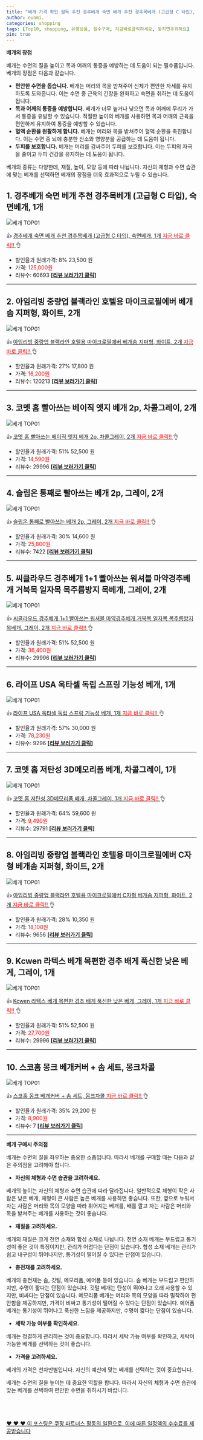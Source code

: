 ```yaml
---
title: "베개 가격 확인 필독 추천 경추베개 숙면 베개 추천 경추목베개 (고급형 C 타입), 숙면베개, 1개 비교 장점 구매가이드"
author: eunmi.
categories: shopping
tags: [Top10, shopping, 유행상품, 필수구매, 지금바로클릭하세요, 놓치면후회해요]
pin: true
---
```

**베개의 장점**

베개는 수면의 질을 높이고 목과 어깨의 통증을 예방하는 데 도움이 되는 필수품입니다. 베개의 장점은 다음과 같습니다.

* **편안한 수면을 돕습니다.** 베개는 머리와 목을 받쳐주어 신체가 편안한 자세를 유지하도록 도와줍니다. 이는 수면 중 근육의 긴장을 완화하고 숙면을 취하는 데 도움이 됩니다.
* **목과 어깨의 통증을 예방합니다.** 베개가 너무 높거나 낮으면 목과 어깨에 무리가 가서 통증을 유발할 수 있습니다. 적절한 높이의 베개를 사용하면 목과 어깨의 근육을 편안하게 유지하여 통증을 예방할 수 있습니다.
* **혈액 순환을 원활하게 합니다.** 베개는 머리와 목을 받쳐주어 혈액 순환을 촉진합니다. 이는 수면 중 뇌에 충분한 산소와 영양분을 공급하는 데 도움이 됩니다.
* **두피를 보호합니다.** 베개는 머리를 감싸주어 두피를 보호합니다. 이는 두피의 자극을 줄이고 두피 건강을 유지하는 데 도움이 됩니다.

베개의 종류는 다양한데, 재질, 높이, 모양 등에 따라 나뉩니다. 자신의 체형과 수면 습관에 맞는 베개를 선택하면 베개의 장점을 더욱 효과적으로 누릴 수 있습니다.

   

## 1. 경추베개 숙면 베개 추천 경추목베개 (고급형 C 타입), 숙면베개, 1개

![베개 TOP01](https://thumbnail6.coupangcdn.com/thumbnails/remote/230x230ex/image/vendor_inventory/0654/3772df450fb16071b416fa392377ead11c98a0ec881baca3de0d64807ec4.png)


👍 [경추베개 숙면 베개 추천 경추목베개 (고급형 C 타입), 숙면베개, 1개 <font color=red> 지금 바로 클릭!! </font> ](https://link.coupang.com/re/AFFSDP?lptag=AF3617701&subid=GithubCoopas&pageKey=6331607035&traceid=V0-153&itemId=13242093417&vendorItemId=3381339400) 👌 


- 할인율과 원래가격: 8%  23,500   원
- 가격: <span style='color:red'>125,000원</span>
- 리뷰수: 60693  [**[리뷰 보러가기 클릭]**](https://link.coupang.com/re/AFFSDP?lptag=AF3617701&subid=GithubCoopas&pageKey=6331607035&traceid=V0-153&itemId=13242093417&vendorItemId=3381339400)

---


   

## 2. 아임리빙 중량업 블랙라인 호텔용 마이크로필에버 베개솜 지퍼형, 화이트, 2개

![베개 TOP01](https://thumbnail6.coupangcdn.com/thumbnails/remote/230x230ex/image/retail/images/67278057482924-823f38f1-67ad-4d6a-aa62-b3b8ae1f2b4f.jpg)


👍 [아임리빙 중량업 블랙라인 호텔용 마이크로필에버 베개솜 지퍼형, 화이트, 2개 <font color=red> 지금 바로 클릭!! </font> ](https://link.coupang.com/re/AFFSDP?lptag=AF3617701&subid=GithubCoopas&pageKey=184617159&traceid=V0-153&itemId=528333767&vendorItemId=4374500762) 👌 


- 할인율과 원래가격: 27%  17,800   원
- 가격: <span style='color:red'>16,200원</span>
- 리뷰수: 120213  [**[리뷰 보러가기 클릭]**](https://link.coupang.com/re/AFFSDP?lptag=AF3617701&subid=GithubCoopas&pageKey=184617159&traceid=V0-153&itemId=528333767&vendorItemId=4374500762)

---


   

## 3. 코멧 홈 빨아쓰는 베이직 엣지 베개 2p, 차콜그레이, 2개

![베개 TOP01](https://thumbnail6.coupangcdn.com/thumbnails/remote/230x230ex/image/retail/images/2021083757364982-c532a909-0cc8-400f-940c-fe40e4e87c8c.jpg)


👍 [코멧 홈 빨아쓰는 베이직 엣지 베개 2p, 차콜그레이, 2개 <font color=red> 지금 바로 클릭!! </font> ](https://link.coupang.com/re/AFFSDP?lptag=AF3617701&subid=GithubCoopas&pageKey=6981926942&traceid=V0-153&itemId=17058221528&vendorItemId=84232577135) 👌 


- 할인율과 원래가격: 51%  52,500   원
- 가격: <span style='color:red'>14,590원</span>
- 리뷰수: 29996  [**[리뷰 보러가기 클릭]**](https://link.coupang.com/re/AFFSDP?lptag=AF3617701&subid=GithubCoopas&pageKey=6981926942&traceid=V0-153&itemId=17058221528&vendorItemId=84232577135)

---


   

## 4. 슬립온 통째로 빨아쓰는 베개 2p, 그레이, 2개

![베개 TOP01](https://thumbnail7.coupangcdn.com/thumbnails/remote/230x230ex/image/retail/images/2021/04/05/16/3/0ad5586c-28de-4db1-b945-c7c603b89158.jpg)


👍 [슬립온 통째로 빨아쓰는 베개 2p, 그레이, 2개 <font color=red> 지금 바로 클릭!! </font> ](https://link.coupang.com/re/AFFSDP?lptag=AF3617701&subid=GithubCoopas&pageKey=5296235808&traceid=V0-153&itemId=7633847083&vendorItemId=74924712644) 👌 


- 할인율과 원래가격: 30%  14,600   원
- 가격: <span style='color:red'>25,800원</span>
- 리뷰수: 7422  [**[리뷰 보러가기 클릭]**](https://link.coupang.com/re/AFFSDP?lptag=AF3617701&subid=GithubCoopas&pageKey=5296235808&traceid=V0-153&itemId=7633847083&vendorItemId=74924712644)

---


   

## 5. 씨클라우드 경추베개 1+1 빨아쓰는 워셔블 마약경추베개 거북목 일자목 목주름방지 목베개, 그레이, 2개

![베개 TOP01](https://thumbnail7.coupangcdn.com/thumbnails/remote/230x230ex/image/vendor_inventory/bcf3/866b00013c42115be94a64b31873d0735a17ddc6fd625d884489fce0be5c.jpg)


👍 [씨클라우드 경추베개 1+1 빨아쓰는 워셔블 마약경추베개 거북목 일자목 목주름방지 목베개, 그레이, 2개 <font color=red> 지금 바로 클릭!! </font> ](https://link.coupang.com/re/AFFSDP?lptag=AF3617701&subid=GithubCoopas&pageKey=7223258930&traceid=V0-153&itemId=18310479125&vendorItemId=70167477885) 👌 


- 할인율과 원래가격: 51%  52,500   원
- 가격: <span style='color:red'>36,400원</span>
- 리뷰수: 29996  [**[리뷰 보러가기 클릭]**](https://link.coupang.com/re/AFFSDP?lptag=AF3617701&subid=GithubCoopas&pageKey=7223258930&traceid=V0-153&itemId=18310479125&vendorItemId=70167477885)

---


   

## 6. 라이프 USA 옥타셀 독립 스프링 기능성 베개, 1개

![베개 TOP01](https://thumbnail9.coupangcdn.com/thumbnails/remote/230x230ex/image/vendor_inventory/2d8b/a9130da05e49824d811b129552432ea7f5b652697c7527f65019aa5057de.jpg)


👍 [라이프 USA 옥타셀 독립 스프링 기능성 베개, 1개 <font color=red> 지금 바로 클릭!! </font> ](https://link.coupang.com/re/AFFSDP?lptag=AF3617701&subid=GithubCoopas&pageKey=7337444349&traceid=V0-153&itemId=18851142412&vendorItemId=85972857862) 👌 


- 할인율과 원래가격: 57%  30,000   원
- 가격: <span style='color:red'>78,230원</span>
- 리뷰수: 9296  [**[리뷰 보러가기 클릭]**](https://link.coupang.com/re/AFFSDP?lptag=AF3617701&subid=GithubCoopas&pageKey=7337444349&traceid=V0-153&itemId=18851142412&vendorItemId=85972857862)

---


   

## 7. 코멧 홈 저탄성 3D메모리폼 베개, 차콜그레이, 1개

![베개 TOP01](https://thumbnail9.coupangcdn.com/thumbnails/remote/230x230ex/image/retail/images/82149151799754-9520cfbe-6c9b-4da0-b834-c08b41df969a.jpg)


👍 [코멧 홈 저탄성 3D메모리폼 베개, 차콜그레이, 1개 <font color=red> 지금 바로 클릭!! </font> ](https://link.coupang.com/re/AFFSDP?lptag=AF3617701&subid=GithubCoopas&pageKey=5314973223&traceid=V0-153&itemId=7713506474&vendorItemId=75003711113) 👌 


- 할인율과 원래가격: 64%  59,600   원
- 가격: <span style='color:red'>9,490원</span>
- 리뷰수: 29791  [**[리뷰 보러가기 클릭]**](https://link.coupang.com/re/AFFSDP?lptag=AF3617701&subid=GithubCoopas&pageKey=5314973223&traceid=V0-153&itemId=7713506474&vendorItemId=75003711113)

---


   

## 8. 아임리빙 중량업 블랙라인 호텔용 마이크로필에버 C자형 베개솜 지퍼형, 화이트, 2개

![베개 TOP01](https://thumbnail6.coupangcdn.com/thumbnails/remote/230x230ex/image/product/image/vendoritem/2019/06/28/4383668135/e72b4d82-8669-4e1d-b975-6f7cf90541a8.jpg)


👍 [아임리빙 중량업 블랙라인 호텔용 마이크로필에버 C자형 베개솜 지퍼형, 화이트, 2개 <font color=red> 지금 바로 클릭!! </font> ](https://link.coupang.com/re/AFFSDP?lptag=AF3617701&subid=GithubCoopas&pageKey=185735575&traceid=V0-153&itemId=531090208&vendorItemId=4383668135) 👌 


- 할인율과 원래가격: 28%  10,350   원
- 가격: <span style='color:red'>18,100원</span>
- 리뷰수: 9656  [**[리뷰 보러가기 클릭]**](https://link.coupang.com/re/AFFSDP?lptag=AF3617701&subid=GithubCoopas&pageKey=185735575&traceid=V0-153&itemId=531090208&vendorItemId=4383668135)

---


   

## 9. Kcwen 라텍스 베개 목편한 경추 배게 푹신한 낮은 베게, 그레이, 1개

![베개 TOP01](https://thumbnail8.coupangcdn.com/thumbnails/remote/230x230ex/image/vendor_inventory/dc6a/a16f2a17e02fd419f8e26933944aaae47dbf31fdca0fcde8052b8a174975.jpg)


👍 [Kcwen 라텍스 베개 목편한 경추 배게 푹신한 낮은 베게, 그레이, 1개 <font color=red> 지금 바로 클릭!! </font> ](https://link.coupang.com/re/AFFSDP?lptag=AF3617701&subid=GithubCoopas&pageKey=7381564390&traceid=V0-153&itemId=19064318457&vendorItemId=86187160120) 👌 


- 할인율과 원래가격: 51%  52,500   원
- 가격: <span style='color:red'>27,700원</span>
- 리뷰수: 29996  [**[리뷰 보러가기 클릭]**](https://link.coupang.com/re/AFFSDP?lptag=AF3617701&subid=GithubCoopas&pageKey=7381564390&traceid=V0-153&itemId=19064318457&vendorItemId=86187160120)

---


   

## 10. 스코홈 몽크 베개커버 + 솜 세트, 몽크차콜

![베개 TOP01](https://thumbnail9.coupangcdn.com/thumbnails/remote/230x230ex/image/retail/images/2018/09/21/12/7/2cf8bd1e-294e-48d6-a89f-41a9db77188d.jpg)


👍 [스코홈 몽크 베개커버 + 솜 세트, 몽크차콜 <font color=red> 지금 바로 클릭!! </font> ](https://link.coupang.com/re/AFFSDP?lptag=AF3617701&subid=GithubCoopas&pageKey=140423354&traceid=V0-153&itemId=409168783&vendorItemId=4002213276) 👌 


- 할인율과 원래가격: 35%  29,200   원
- 가격: <span style='color:red'>8,900원</span>
- 리뷰수: 7  [**[리뷰 보러가기 클릭]**](https://link.coupang.com/re/AFFSDP?lptag=AF3617701&subid=GithubCoopas&pageKey=140423354&traceid=V0-153&itemId=409168783&vendorItemId=4002213276)

---
**베개 구매시 주의점**

베개는 수면의 질을 좌우하는 중요한 소품입니다. 따라서 베개를 구매할 때는 다음과 같은 주의점을 고려해야 합니다.

* **자신의 체형과 수면 습관을 고려하세요.**

베개의 높이는 자신의 체형과 수면 습관에 따라 달라집니다. 일반적으로 체형이 작은 사람은 낮은 베개, 체형이 큰 사람은 높은 베개를 사용하면 좋습니다. 또한, 옆으로 누워서 자는 사람은 머리와 목의 모양을 따라 휘어지는 베개를, 배를 깔고 자는 사람은 머리와 목을 받쳐주는 베개를 사용하는 것이 좋습니다.

* **재질을 고려하세요.**

베개의 재질은 크게 천연 소재와 합성 소재로 나뉩니다. 천연 소재 베개는 부드럽고 통기성이 좋은 것이 특징이지만, 관리가 어렵다는 단점이 있습니다. 합성 소재 베개는 관리가 쉽고 내구성이 뛰어나지만, 통기성이 떨어질 수 있다는 단점이 있습니다.

* **충전재를 고려하세요.**

베개의 충전재는 솜, 깃털, 메모리폼, 에어폼 등이 있습니다. 솜 베개는 부드럽고 편안하지만, 수명이 짧다는 단점이 있습니다. 깃털 베개는 탄성이 뛰어나고 오래 사용할 수 있지만, 비싸다는 단점이 있습니다. 메모리폼 베개는 머리와 목의 모양을 따라 밀착하여 편안함을 제공하지만, 가격이 비싸고 통기성이 떨어질 수 있다는 단점이 있습니다. 에어폼 베개는 통기성이 뛰어나고 푹신한 느낌을 제공하지만, 수명이 짧다는 단점이 있습니다.

* **세탁 가능 여부를 확인하세요.**

베개는 청결하게 관리하는 것이 중요합니다. 따라서 세탁 가능 여부를 확인하고, 세탁이 가능한 베개를 선택하는 것이 좋습니다.

* **가격을 고려하세요.**

베개의 가격은 천차만별입니다. 자신의 예산에 맞는 베개를 선택하는 것이 중요합니다.

베개는 수면의 질을 높이는 데 중요한 역할을 합니다. 따라서 자신의 체형과 수면 습관에 맞는 베개를 선택하여 편안한 수면을 취하시기 바랍니다.<br><br><br><br><br> [ ❤ ❤ ❤ 이 포스팅은 쿠팡 파트너스 활동의 일환으로, 이에 따른 일정액의 수수료를 제공받습니다](https://link.coupang.com/a/bcEFyh)